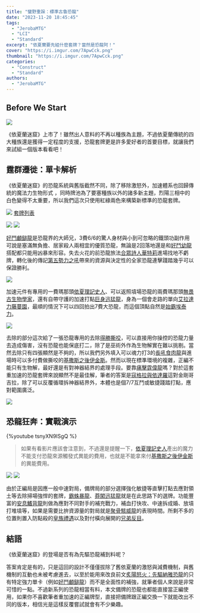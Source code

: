 ```yaml
---
title: "蠻野重跺：標準古魯恐龍"
date: "2023-11-20 18:45:45"
tags:
  - "JerobaMTG"
  - "LCI"
  - "Standard"
excerpt: "依夏蘭要先組什麼套牌？當然是恐龍阿！"
cover: "https://i.imgur.com/7ApwCck.png"
thumbnail: "https://i.imgur.com/7ApwCck.png"
categories:
  - "Construct"
  - "Standard"
authors:
  - "JerobaMTG"
---
```


## Before We Start

![](https://i.imgur.com/lhev73s.png)

《依夏蘭迷窟》上市了！雖然出人意料的不再以種族為主題，不過依夏蘭傳統的四大種族還是獲得一定程度的支援，恐龍套牌更是許多愛好者的首要目標，就讓我們來試組一個版本看看吧！

## 霆群遷徙：單卡解析

《依夏蘭迷窟》的恐龍系統與舊版截然不同，除了移除激怒外，加速體系也回歸傳統的魔法力生物形式 ，同時牌池為了要塞種族以外的諸多新主題，烈陽三相中的白色變得不太重要，所以我們這次只使用紅綠兩色來構築新標準的恐龍套牌。

![](https://i.imgur.com/ClK4SJM.png)
[套牌列表](https://www.mtggoldfish.com/deck/5973699#paper)

![](https://i.imgur.com/7kKeqzw.png)
![](https://i.imgur.com/9pD8qA7.png)

[好鬥顱鎚龍](https://cards.scryfall.io/large/front/6/3/632e5635-a9bc-473a-a885-02e1fd258f7b.jpg)是恐龍界的大師兄，3費6/6的驚人身材與小到可忽略的鐵頭功副作用可說是塞滿無負擔、居家殺人兩相宜的優質恐龍，無論是2回落地還是和[好鬥幼龍](https://cards.scryfall.io/large/front/0/b/0b2debca-8535-4cf6-a461-c268faaacaae.jpg)搭配都只能用凶暴來形容。失去火花的前恐龍旅法[合眾詩人華特莉](https://cards.scryfall.io/large/front/5/7/57df2563-18d4-4526-a8bc-0c114e6fd4d9.jpg)進場找地不虧牌，轉化後的傳記[第五勢力之吼](https://cards.scryfall.io/large/back/5/7/57df2563-18d4-4526-a8bc-0c114e6fd4d9.jpg)帶來的資源與決定性的全家恐龍連擊踐踏幾乎可以保證勝利。

![](https://i.imgur.com/LiTeJms.png)

加速元件有專用的一費瑪那頭[依夏理記史人](https://cards.scryfall.io/large/front/4/b/4bc94ded-458d-4458-9c0b-136d825b885d.jpg)、可以返照墳場恐龍的兩費瑪那頭[無畏古生物學家](https://cards.scryfall.io/large/front/8/7/871a164a-0fe6-480e-a1be-cbffce884bd3.jpg)，還有自帶守護的加速打點[巨身迅猛龍](https://cards.scryfall.io/large/front/4/5/45f763af-5a6a-404c-8e8c-4dbed71277bc.jpg)，身為一個會走路的單向[艾拉達力藤蔓園](https://cards.scryfall.io/large/front/d/8/d8531643-5657-44b6-89d1-9cdf67ed09c4.jpg)，最順的情況下可以四回拍出7費大恐龍，而這個頂點自然是[始霸埃泰力](https://cards.scryfall.io/large/front/9/5/95c14c4d-6c16-4826-8d93-d89ad04aee09.jpg)。

![](https://i.imgur.com/HX53wIh.png)

去除的部分這次給了一張恐龍專用的去除[得勝撕咬](https://cards.scryfall.io/large/front/0/6/06b28139-efa7-4818-a012-cf8150692b43.jpg)，可以直接用你操控的恐龍力量去造成傷害，沒有恐龍也能保底打二，除了是巫術外作為生物解實在難以挑剔。當然去除只有四張顯然是不夠的，所以我們另外填入可以魂力打3的[長吼食肉龍](https://cards.scryfall.io/large/front/e/d/edc035ca-f0a3-4814-9405-d6dc6f048315.jpg)與進場時可以多付費做撕咬的[基撒斯之後伊金斯](https://cards.scryfall.io/large/front/7/1/7112c366-b36a-4bc8-aa64-6bad16bebc39.jpg)。然而以現在標準環境的複雜，正編不能只有生物解，最好還是有對神器結界的處理手段。要靠[痛擊霆偉龍](https://cards.scryfall.io/large/front/d/5/d52ef7c1-dacb-4204-b64e-5fa3ae3b1ace.jpg)嗎？對於這套重加速的恐龍套牌來說顯然不是最佳解，筆者的答案是[寇格拉與依達羅](https://cards.scryfall.io/large/front/b/7/b760ebdf-bea6-4c43-a187-4a02ebf95ebf.jpg)這對金剛哥吉拉，除了可以反覆循環拆神器結界外，本體也是個7/7互鬥或敏捷踐踏打點，應對範圍廣泛。

![](https://i.imgur.com/COo3XEn.png)

## 恐龍狂奔：實戰演示

{%youtube tsnyXN9ISgQ %}

> 如果有看影片應該會注意到，不過還是提醒一下，[依夏理記史人](https://cards.scryfall.io/large/front/4/b/4bc94ded-458d-4458-9c0b-136d825b885d.jpg)產出的魔力不能支付恐龍來源觸發式異能的費用，也就是不能拿來付[基撒斯之後伊金斯](https://cards.scryfall.io/large/front/7/1/7112c366-b36a-4bc8-aa64-6bad16bebc39.jpg)的異能費用。

![](https://i.imgur.com/nVy1o9f.png)
![](https://i.imgur.com/GzuOPIj.png)

由於正編局是因應一般中速對局，備牌局的部分選擇強化敏捷等直擊打點去應對領土等去除掃場強悍的套牌，[霸蛛暴龍](https://cards.scryfall.io/large/front/0/f/0fb52b44-da5f-4f7a-a6c2-7924b855e051.jpg)、[莽闖迅猛龍](https://cards.scryfall.io/large/front/6/4/64b80ddb-ce55-4ebc-b587-77843abc8bad.jpg)就是在此思路下的選牌。功能豐富的[安息鰭背龍](https://cards.scryfall.io/large/front/5/b/5b647377-d47e-4630-8ccc-933ef6127880.jpg)則做為應對不同對手的補充戰力，補血打快攻、中速拆成婚、放墳打堆墳等，如果是需要比拚資源量的對局就是[聚骨駭威龍](https://cards.scryfall.io/large/front/2/2/2220ed60-3f8f-4dd2-8319-6a06896a5350.jpg)的表現時間。所剩不多的位置則置入防點殺的[皇族禮遇](https://cards.scryfall.io/large/front/b/6/b6516b8f-ecfb-401e-ba8e-bf561aa2be64.jpg)以及對付橫向展開的[兄弟反目](https://cards.scryfall.io/large/front/5/0/50f7666d-0d60-4fe5-b144-286d4e47b704.jpg)。

## 結語

《依夏蘭迷窟》的登場是否有為先驅恐龍補到料呢？

答案肯定是有的，只是這回的設計不僅僅拔除了舊依夏蘭的激怒與減費機制，與舊機制的互動也未被考慮進去，以至於能用來改良前文[炙陽怒火：先驅納雅恐龍](https://guildmagesforum.tw/Pioneer-Naya-Dinosaurs/)的只有特定強力單卡（例如[好鬥顱鎚龍](https://cards.scryfall.io/large/front/6/3/632e5635-a9bc-473a-a885-02e1fd258f7b.jpg)）而不是全面性的補強，就筆者個人來說是非常可惜的一點。不過新系列的恐龍相當有料，本文備牌的恐龍也都能直接當正編使用，如果你不喜歡筆者重加速的正編牌型，直接把備牌跟正編交換一下就能改出不同的版本，相信光是這樣反覆嘗試就會有不少樂趣。
